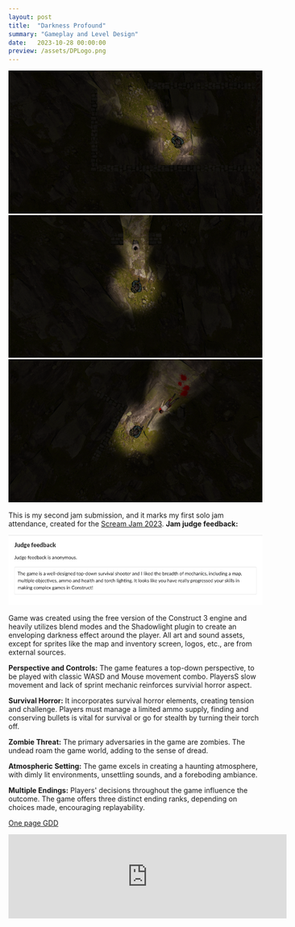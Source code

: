 ```yaml
---
layout: post
title:  "Darkness Profound"
summary: "Gameplay and Level Design"
date:   2023-10-28 00:00:00
preview: /assets/DPLogo.png
---
```


![Picture 1](/assets/darknessProfound_1.png) ![Picture 2](/assets/darknessProfound_2.png)
![Picture 3](/assets/darknessProfound_3.png)

This is my second jam submission, and it marks my first solo jam attendance, created for the [Scream Jam 2023](https://htramu.itch.io/darkness-profound). 
**Jam judge feedback:**

![Picture 4](/assets/darknessProfound_4.png)

Game was created using the free version of the Construct 3 engine and heavily utilizes blend modes and the Shadowlight plugin to create an enveloping darkness effect around the player. All art and sound assets, except for sprites like the map and inventory screen, logos, etc., are from external sources.

**Perspective and Controls:** The game features a top-down perspective, to be played with classic WASD and Mouse movement combo. PlayersS slow movement and lack of sprint mechanic reinforces survivial horror aspect.

**Survival Horror:** It incorporates survival horror elements, creating tension and challenge. Players must manage a limited ammo supply, finding and conserving bullets is vital for survival or go for stealth by turning their torch off.

**Zombie Threat:** The primary adversaries in the game are zombies. The undead roam the game world, adding to the sense of dread.

**Atmospheric Setting:** The game excels in creating a haunting atmosphere, with dimly lit environments, unsettling sounds, and a foreboding ambiance.

**Multiple Endings:** Players' decisions throughout the game influence the outcome. The game offers three distinct ending ranks, depending on choices made, encouraging replayability.


[One page GDD](/assets/DP_one_page_GDD.pdf)

<iframe frameborder="0" src="https://itch.io/embed/2318085" width="552" height="167"><a href="https://htramu.itch.io/darkness-profound">Darkness Profound by Umarth</a></iframe>